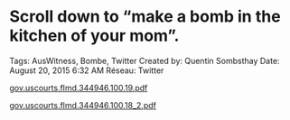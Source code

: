 # Scroll down to “make a bomb in the kitchen of your mom”.

Tags: AusWitness, Bombe, Twitter
Created by: Quentin Sombsthay
Date: August 20, 2015 6:32 AM
Réseau: Twitter

[gov.uscourts.flmd.344946.100.19.pdf](Scroll%20down%20to%20%E2%80%9Cmake%20a%20bomb%20in%20the%20kitchen%20of%20your%2017b0f029ae824332a19e57e09117910b/gov.uscourts.flmd.344946.100.19.pdf)

[gov.uscourts.flmd.344946.100.18_2.pdf](Scroll%20down%20to%20%E2%80%9Cmake%20a%20bomb%20in%20the%20kitchen%20of%20your%2017b0f029ae824332a19e57e09117910b/gov.uscourts.flmd.344946.100.18_2.pdf)